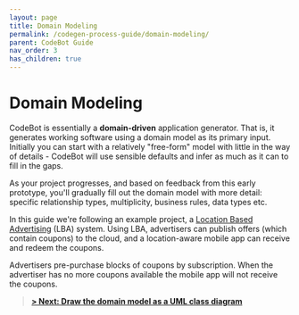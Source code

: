 ```yaml
---
layout: page
title: Domain Modeling
permalink: /codegen-process-guide/domain-modeling/
parent: CodeBot Guide
nav_order: 3
has_children: true
---
```


# Domain Modeling

CodeBot is essentially a **domain-driven** application generator. That is, it generates working software using a domain model as its primary input. Initially you can start with a relatively "free-form" model with little in the way of details - CodeBot will use sensible defaults and infer as much as it can to fill in the gaps.

As your project progresses, and based on feedback from this early prototype, you'll gradually fill out the domain model with more detail: specific relationship types, multiplicity, business rules, data types etc.



In this guide we're following an example project, a [Location Based Advertising](../lba-project) (LBA) system. Using LBA, advertisers can publish offers (which contain coupons) to the cloud, and a location-aware mobile app can receive and redeem the coupons.

Advertisers pre-purchase blocks of coupons by subscription. When the advertiser has no more coupons available the mobile app will not receive the coupons.

> **[> Next: Draw the domain model as a UML class diagram](class-diagrams)**




